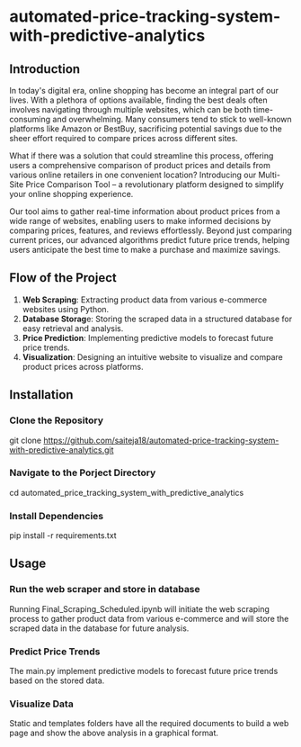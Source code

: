 # automated-price-tracking-system-with-predictive-analytics

## Introduction
In today's digital era, online shopping has become an integral part of our lives. With a plethora of options available, finding the best deals often involves navigating through multiple websites, which can be both time-consuming and overwhelming. Many consumers tend to stick to well-known platforms like Amazon or BestBuy, sacrificing potential savings due to the sheer effort required to compare prices across different sites.

What if there was a solution that could streamline this process, offering users a comprehensive comparison of product prices and details from various online retailers in one convenient location? Introducing our Multi-Site Price Comparison Tool – a revolutionary platform designed to simplify your online shopping experience.

Our tool aims to gather real-time information about product prices from a wide range of websites, enabling users to make informed decisions by comparing prices, features, and reviews effortlessly. Beyond just comparing current prices, our advanced algorithms predict future price trends, helping users anticipate the best time to make a purchase and maximize savings.

## Flow of the Project
1. **Web Scraping**: Extracting product data from various e-commerce websites using Python.
2. **Database Storag**e: Storing the scraped data in a structured database for easy retrieval and analysis.
3. **Price Prediction**: Implementing predictive models to forecast future price trends.
4. **Visualization**: Designing an intuitive website to visualize and compare product prices across platforms.

## Installation
### Clone the Repository
git clone https://github.com/saiteja18/automated-price-tracking-system-with-predictive-analytics.git
### Navigate to the Porject Directory
cd automated_price_tracking_system_with_predictive_analytics
### Install Dependencies
pip install -r requirements.txt

## Usage
### Run the web scraper and store in database
Running Final_Scraping_Scheduled.ipynb  will initiate the web scraping process to gather product data from various e-commerce and will store the scraped data in the database for future analysis.
### Predict Price Trends
The main.py implement predictive models to forecast future price trends based on the stored data.
### Visualize Data
Static and templates folders have all the required documents to build a web page and show the above analysis in a graphical format.

